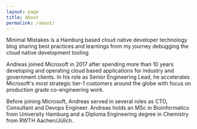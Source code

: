 ```yaml
---
layout: page
title: About
permalink: /about/
---
```


Minimal Mistakes is a Hamburg based cloud native developer technology blog sharing best practices and learnings from my journey debugging the cloud native
development tooling


Andreas joined Microsoft in 2017 after spending more than 10 years developing and operating cloud based applications for industry and government clients. In his role as Senior Engineering Lead, he accelerates Microsoft's most strategic tier-1 customers around the globe with focus on production grade co-engineering work. 

Before joining Microsoft, Andreas served in several roles as CTO, Consultant and Devops Engineer. Andreas holds an MSc in Bioinformatics from University Hamburg and a Diploma Engineering degree in Chemistry from RWTH Aachen/Jülich.
